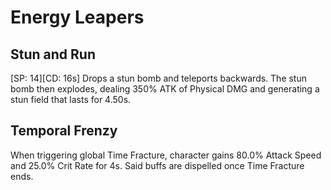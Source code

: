 # Energy Leapers

## Stun and Run

[SP: 14][CD: 16s] Drops a stun bomb and teleports backwards. The stun bomb then explodes, dealing 350% ATK of Physical DMG and generating a stun field that lasts for 4.50s.

## Temporal Frenzy

When triggering global Time Fracture, character gains 80.0% Attack Speed and 25.0% Crit Rate for 4s. Said buffs are dispelled once Time Fracture ends.